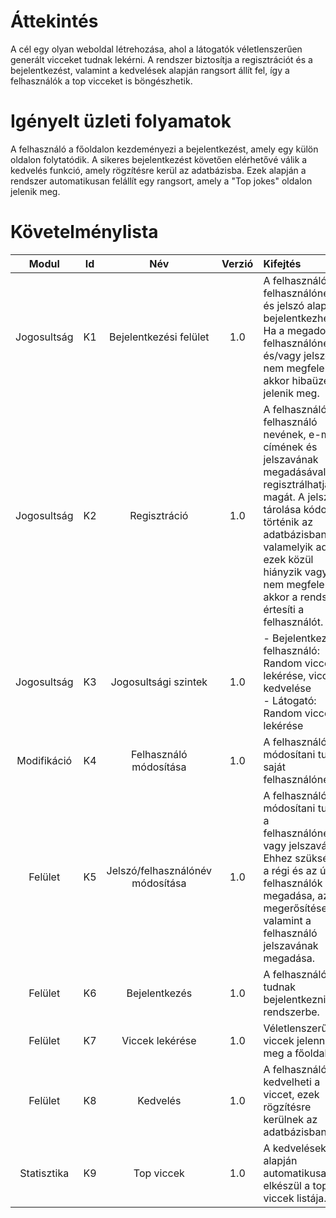 # Áttekintés
A cél egy olyan weboldal létrehozása, ahol a látogatók véletlenszerűen generált vicceket tudnak lekérni. A rendszer biztosítja a regisztrációt és a bejelentkezést, valamint a kedvelések alapján rangsort állít fel, így a felhasználók a top vicceket is böngészhetik. 
# Igényelt üzleti folyamatok
A felhasználó a főoldalon kezdeményezi a  bejelentkezést, amely egy külön oldalon  folytatódik. A sikeres bejelentkezést követően elérhetővé válik a kedvelés funkció, amely rögzítésre kerül az adatbázisba. Ezek alapján a rendszer automatikusan felállít egy rangsort, amely a "Top jokes" oldalon jelenik meg. 
# Követelménylista
| Modul      | Id | Név                                | Verzió | Kifejtés  |
|:----------:|:--:|:----------------------------------:|:------:|:-----------|
|Jogosultság |K1  |Bejelentkezési felület              |1.0     |A felhasználó a felhasználónév és jelszó alapján bejelentkezhet. Ha a megadott felhasználónév és/vagy jelszó nem megfelelő, akkor hibaüzenet jelenik meg.|
|Jogosultság |K2  |Regisztráció                        |1.0     |A felhasználó a felhasználó nevének, e-mail címének és jelszavának megadásával regisztrálhatja magát. A jelszó tárolása kódolva történik az adatbázisban. Ha valamelyik adat ezek közül hiányzik vagy nem megfelelő, akkor a rendszer értesíti a felhasználót.|
|Jogosultság |K3  |Jogosultsági szintek                |1.0     |- Bejelentkezett felhasználó: Random viccek lekérése, viccek kedvelése <br> - Látogató: Random viccek lekérése |
|Modifikáció |K4  |Felhasználó módosítása              |1.0     |A felhasználó módosítani tudja saját felhasználónevét.|
|Felület     |K5  |Jelszó/felhasználónév módosítása    |1.0     |A felhasználó módosítani tudja a felhasználónevét vagy jelszavát. Ehhez szükséges a régi és az új felhasználók megadása, az új megerősítése, valamint a felhasználó jelszavának megadása. |
|Felület     |K6  |Bejelentkezés		       |1.0     |A felhasználók itt tudnak bejelentkezni a rendszerbe. |
|Felület     |K7  |Viccek lekérése                     |1.0     |Véletlenszerű viccek jelennek meg a főoldalon. |
|Felület     |K8  |Kedvelés                            |1.0     |A felhasználó kedvelheti a viccet, ezek rögzítésre kerülnek az adatbázisban. |
|Statisztika |K9  |Top viccek                          |1.0     |A kedvelések alapján automatikusan elkészül a top viccek listája. |